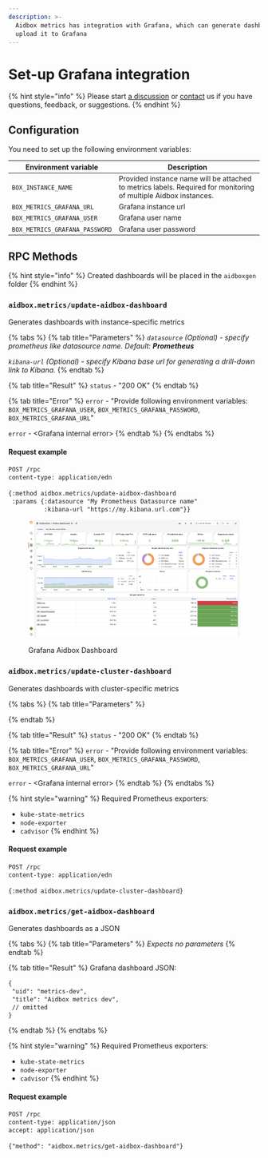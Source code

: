 ```yaml
---
description: >-
  Aidbox metrics has integration with Grafana, which can generate dashboards and
  upload it to Grafana
---
```


# Set-up Grafana integration

{% hint style="info" %}
Please start [a discussion](https://github.com/Aidbox/Issues/discussions) or [contact](broken-reference) us if you have questions, feedback, or suggestions.
{% endhint %}

## Configuration

You need to set up the following environment variables:

| Environment variable           | Description                                                                                                      |
| ------------------------------ | ---------------------------------------------------------------------------------------------------------------- |
| `BOX_INSTANCE_NAME`            | Provided instance name will be attached to metrics labels. Required for monitoring of multiple Aidbox instances. |
| `BOX_METRICS_GRAFANA_URL`      | Grafana instance url                                                                                             |
| `BOX_METRICS_GRAFANA_USER`     | Grafana user name                                                                                                |
| `BOX_METRICS_GRAFANA_PASSWORD` | Grafana user password                                                                                            |

## RPC Methods

{% hint style="info" %}
Сreated dashboards will be placed in the `aidboxgen` folder
{% endhint %}

### `aidbox.metrics/update-aidbox-dashboard`

Generates dashboards with instance-specific metrics

{% tabs %}
{% tab title="Parameters" %}
_`datasource`  (Optional) - specify prometheus like datasource name. Default: **Prometheus**_

_`kibana-url` (Optional) - specify Kibana base url for generating a drill-down link to Kibana._
{% endtab %}

{% tab title="Result" %}
`status` - "200 OK"
{% endtab %}

{% tab title="Error" %}
`error` - "Provide following environment variables: `BOX_METRICS_GRAFANA_USER`, `BOX_METRICS_GRAFANA_PASSWORD`, `BOX_METRICS_GRAFANA_URL`"

`error` - \<Grafana internal error>
{% endtab %}
{% endtabs %}

#### Request example

```http
POST /rpc
content-type: application/edn

{:method aidbox.metrics/update-aidbox-dashboard
 :params {:datasource "My Prometheus Datasource name"
          :kibana-url "https://my.kibana.url.com"}}
```

<figure><img src="../../../../.gitbook/assets/Screen Shot 2022-12-06 at 08.44.55.png" alt=""><figcaption><p>Grafana Aidbox Dashboard</p></figcaption></figure>

### `aidbox.metrics/update-cluster-dashboard`

Generates dashboards with cluster-specific metrics

{% tabs %}
{% tab title="Parameters" %}

{% endtab %}

{% tab title="Result" %}
`status` - "200 OK"
{% endtab %}

{% tab title="Error" %}
`error` - "Provide following environment variables: `BOX_METRICS_GRAFANA_USER`, `BOX_METRICS_GRAFANA_PASSWORD`, `BOX_METRICS_GRAFANA_URL`"

`error` - \<Grafana internal error>
{% endtab %}
{% endtabs %}

{% hint style="warning" %}
Required Prometheus exporters:

* `kube-state-metrics`
* `node-exporter`
* `cadvisor`
{% endhint %}

#### Request example

```http
POST /rpc
content-type: application/edn

{:method aidbox.metrics/update-cluster-dashboard}
```

### `aidbox.metrics/get-aidbox-dashboard`

Generates dashboards as a JSON&#x20;

{% tabs %}
{% tab title="Parameters" %}
_Expects no parameters_
{% endtab %}

{% tab title="Result" %}
Grafana dashboard JSON:

```
{
 "uid": "metrics-dev",
 "title": "Aidbox metrics dev",
 // omitted
}
```
{% endtab %}
{% endtabs %}

{% hint style="warning" %}
Required Prometheus exporters:

* `kube-state-metrics`
* `node-exporter`
* `cadvisor`
{% endhint %}

#### Request example

```http
POST /rpc
content-type: application/json
accept: application/json

{"method": "aidbox.metrics/get-aidbox-dashboard"}
```
